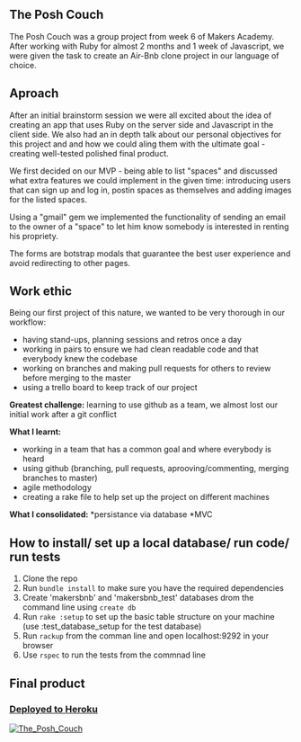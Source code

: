 ## The Posh Couch

The Posh Couch was a group project from week 6 of Makers Academy. After working with Ruby for almost 2 months and 1 week of Javascript, we were given the task to create an Air-Bnb clone project in our language of choice.

## Aproach
After an initial brainstorm session we were all excited about the idea of creating an app that uses Ruby on the server side and Javascript in the client side. We also had an in depth talk about our personal objectives for this project and and how we could aling them with the ultimate goal - creating well-tested polished final product.

We first decided on our MVP - being able to list "spaces" and discussed what extra features we could implement in the given time: introducing users that can sign up and log in, postin spaces as themselves and adding images for the listed spaces. 

Using a "gmail" gem we implemented the functionality of sending an email to the owner of a "space" to let him know somebody is interested in renting his propriety.

The forms are botstrap modals that guarantee the best user experience and avoid redirecting to other pages.

## Work ethic

Being our first project of this nature, we wanted to be very thorough in our workflow:
* having stand-ups, planning sessions and retros once a day
* working in pairs to ensure we had clean readable code and that everybody knew the codebase
* working on branches and making pull requests for others to review before merging to the master
* using a trello board to keep track of our project

**Greatest challenge:** learning to use github as a team, we almost lost our initial work after a git conflict

**What I learnt:**
* working in a team that has a common goal and where everybody is heard
* using github (branching, pull requests, aprooving/commenting, merging branches to master)
* agile methodology
* creating a rake file to help set up the project on different machines

**What I consolidated:**
*persistance via database
*MVC

## How to install/ set up a local database/ run code/ run tests

1. Clone the repo
2. Run `bundle install` to make sure you have the required dependencies
3. Create 'makersbnb' and 'makersbnb_test' databases drom the command line using `create db` 
4. Run `rake :setup` to set up the basic table structure on your machine (use :test_database_setup for the test database)
5. Run `rackup` from the comman line and open localhost:9292 in your browser
6. Use `rspec` to run the tests from the commnad line

## Final product
### [Deployed to Heroku](https://nameless-plains-20903.herokuapp.com/)
<a href="https://ibb.co/i059id"><img src="https://preview.ibb.co/eP2Bwy/The_Posh_Couch.png" alt="The_Posh_Couch" border="0"></a>


